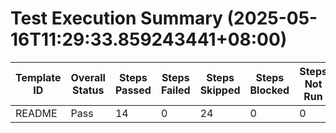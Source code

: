 # Test Execution Summary (2025-05-16T11:29:33.859243441+08:00)

| Template ID | Overall Status | Steps Passed | Steps Failed | Steps Skipped | Steps Blocked | Steps Not Run | Report File |
|-------------|----------------|--------------|--------------|---------------|---------------|---------------|-------------|
| README | Pass | 14 | 0 | 24 | 0 | 0 | readme_k1.toml.report.md |
